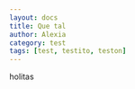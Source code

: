```yaml
---
layout: docs
title: Que tal
author: Alexia
category: test
tags: [test, testito, teston]
---
```


holitas
